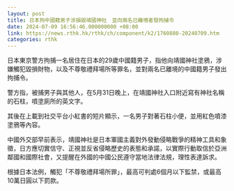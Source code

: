 ```yaml
---
layout: post
title: 日本拘中國籍男子涉損毀靖國神社　並向兩名已離境者發拘捕令
date: 2024-07-09 16:56:46.000000000 +08:00
link: https://news.rthk.hk/rthk/ch/component/k2/1760880-20240709.htm
categories: rthk
---
```


日本東京警方拘捕一名居住在日本的29歲中國籍男子，指他向靖國神社塗鴉，涉嫌觸犯毀損財物，以及不尊敬禮拜場所等罪名，並對兩名已離境的中國籍男子發出拘捕令。

警方指，被捕男子與其他人，在5月31日晚上，在靖國神社入口附近寫有神社名稱的石柱，噴塗廁所的英文字。

其後在上載到社交平台小紅書的短片顯示，一名男子對著石柱小便，並用紅色噴漆塗鴉等內容。

中國外交部早前表示，靖國神社是日本軍國主義對外發動侵略戰爭的精神工具和象徵，日方應切實信守、正視並反省侵略歷史的表態和承諾，以實際行動取信於亞洲鄰國和國際社會，又提醒在外國的中國公民遵守當地法律法規，理性表達訴求。

根據日本法例，觸犯「不尊敬禮拜場所罪」，最高可判處6個月以下監禁，或最高10萬日圓以下罰款。
